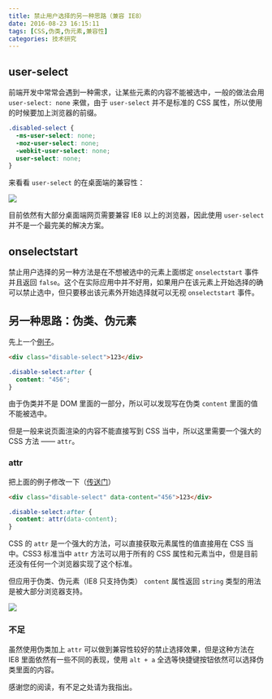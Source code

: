 ```yaml
---
title: 禁止用户选择的另一种思路（兼容 IE8）
date: 2016-08-23 16:15:11
tags: [CSS,伪类,伪元素,兼容性]
categories: 技术研究
---
```


## user-select

前端开发中常常会遇到一种需求，让某些元素的内容不能被选中，一般的做法会用 `user-select: none` 来做，由于 `user-select` 并不是标准的 CSS 属性，所以使用的时候要加上浏览器的前缀。

```css
.disabled-select {
  -ms-user-select: none;
  -moz-user-select: none;
  -webkit-user-select: none;
  user-select: none;
}
```

来看看 `user-select` 的在桌面端的兼容性：

![](http://acwongblog.qiniudn.com/2016-08_user-select-compatibility.png)

目前依然有大部分桌面端网页需要兼容 IE8 以上的浏览器，因此使用 `user-select` 并不是一个最完美的解决方案。

## onselectstart

禁止用户选择的另一种方法是在不想被选中的元素上面绑定 `onselectstart` 事件并且返回 `false`。这个在实际应用中并不好用，如果用户在该元素上开始选择的确可以禁止选中，但只要移出该元素外开始选择就可以无视 `onselectstart` 事件。

## 另一种思路：伪类、伪元素

先上一个[例子](https://jsfiddle.net/acwong/a1g7zaq8/)。

```html
<div class="disable-select">123</div>
```

```css
.disable-select:after {
  content: "456";
}
```

由于伪类并不是 DOM 里面的一部分，所以可以发现写在伪类 `content` 里面的值不能被选中。

但是一般来说页面渲染的内容不能直接写到 CSS 当中，所以这里需要一个强大的 CSS 方法 —— `attr`。

### attr

把上面的例子修改一下（[传送门](https://jsfiddle.net/acwong/a1g7zaq8/2/)）

```html
<div class="disable-select" data-content="456">123</div>
```

```css
.disable-select:after {
  content: attr(data-content);
}
```

CSS 的 `attr` 是一个强大的方法，可以直接获取元素属性的值直接用在 CSS 当中。CSS3 标准当中 `attr` 方法可以用于所有的 CSS 属性和元素当中，但是目前还没有任何一个浏览器实现了这个标准。

但应用于伪类、伪元素（IE8 只支持伪类） `content` 属性返回 `string` 类型的用法是被大部分浏览器支持。

![](http://acwongblog.qiniudn.com/2016-08_css-attr-compatibility.png)

### 不足

虽然使用伪类加上 `attr` 可以做到兼容性较好的禁止选择效果，但是这种方法在 IE8 里面依然有一些不同的表现，使用 `alt + a` 全选等快捷键按钮依然可以选择伪类里面的内容。

感谢您的阅读，有不足之处请为我指出。
